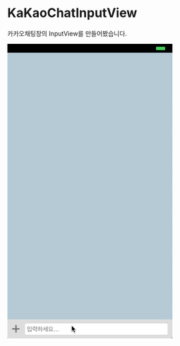 # KaKaoChatInputView
카카오채팅창의 InputView를 만들어봤습니다.

![alt text](https://github.com/audrl1010/KaKaoChatInputView/blob/dev/KaKaoChatInputView/preview.gif)
